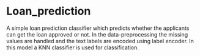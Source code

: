 # Loan_prediction
A simple loan prediction classifier which predicts whether the applicants can get the loan approved or not.
In the data-preprocessing the missing values are handled and the text labels are encoded using label encoder. 
In this model a KNN classifier is used for classification.
